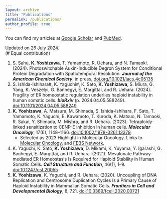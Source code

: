 ```yaml
---
layout: archive
title: "Publications"
permalink: /publications/
author_profile: true
---
```


You can find my articles at [Google Scholar](https://scholar.google.com/citations?user=TYDv97QAAAAJ&hl=en) and [PubMed](https://pubmed.ncbi.nlm.nih.gov/?term=Koya+Yoshizawa&sort=date).

Updated on 26 July 2024. \
(# Equal contribution)
<!-- Citation style is APA, fetched from Paperpile -->
<!-- Add doi in the last part. -->

1. S. Sahu, **K. Yoshizawa**, T. Yamamoto, R. Uehara, and N. Tamaoki. (2024). Photoswitchable Auxin-Inducible Degron System for Conditional Protein Degradation with Spatiotemporal Resolution. _**Journal of the American Chemical Society**_, in press, [doi.org/10.1021/jacs.4c05135](https://doi.org/10.1021/jacs.4c05135)
1. S. Ishida-Ishihara#, K. Yaguchi#, K. Sato, **K. Yoshizawa**, S. Miura, G. Yang, K. Veszelyi, G. Banhegyi, E. Margittai, and R. Uehara. (2024). Fragility of ER homeostatic regulation underlies haploid instability in human somatic cells. _**bioRxiv**_ (p. 2024.04.05.588249). [doi:10.1101/2024.04.05.588249](https://doi.org/10.1101/2024.04.05.588249)
2. **K. Yoshizawa**, A. Matsura, M. Shimada, S. Ishida-Ishihara, F. Sato, T. Yamamoto, K. Yaguchi, E. Kawamoto, T. Kuroda, K. Matsuo, N. Tamaoki, R. Sakai, Y. Shimada, M. Mishra, and R. Uehara. (2023). Tetraploidy-linked sensitization to CENP-E inhibition in human cells. _**Molecular Oncology**_, 17(6), 1148–1166. [doi:10.1002/1878-0261.13379](https://doi.org/10.1002/1878-0261.13379)
    * Selected as 2023 Highlight in Molecular Oncology. Links to [Molecular Oncology](https://febs.onlinelibrary.wiley.com/doi/toc/10.1002/(ISSN)1878-0261.2023-highlights), and [FEBS Network](https://network.febs.org/posts/molecular-oncology-research-highlights-2023).
3. K. Yaguchi, K. Sato, **K. Yoshizawa**, D. Mikami, K. Yuyama, Y. Igarashi, G. Banhegyi, E. Margittai, and R. Uehara. (2021). Mevalonate Pathway-mediated ER Homeostasis Is Required for Haploid Stability in Human Somatic Cells. _**Cell Structure and Function**_, 46(1), 1–9. [doi:10.1247/csf.20055](https://doi.org/10.1247/csf.20055)
4. **K. Yoshizawa**, K. Yaguchi, and R. Uehara. (2020). Uncoupling of DNA Replication and Centrosome Duplication Cycles Is a Primary Cause of Haploid Instability in Mammalian Somatic Cells. _**Frontiers in Cell and Developmental Biology**_, 8, 721. [doi:10.3389/fcell.2020.00721](https://doi.org/10.3389/fcell.2020.00721)

